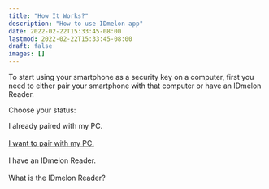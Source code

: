 ```yaml
---
title: "How It Works?"
description: "How to use IDmelon app"
date: 2022-02-22T15:33:45-08:00
lastmod: 2022-02-22T15:33:45-08:00
draft: false
images: []
---
```


To start using your smartphone as a security key on a computer, first you need to either pair your smartphone with that computer or have an IDmelon Reader.

Choose your status:

<a role="button" class="btn btn-outline-primary">I already paired with my PC.</a><br/><br/>
<a role="button" class="btn btn-outline-primary" href="/pages/pairing/step1">I want to pair with my PC.</a><br/><br/>
<a role="button" class="btn btn-outline-primary">I have an IDmelon Reader.</a><br/><br/>
<a role="button" class="btn btn-outline-primary">What is the IDmelon Reader?</a>
